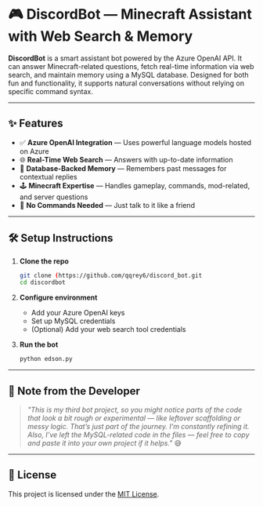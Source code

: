 # 🎮 DiscordBot — Minecraft Assistant with Web Search & Memory

**DiscordBot** is a smart assistant bot powered by the Azure OpenAI API. It can answer Minecraft-related questions, fetch real-time information via web search, and maintain memory using a MySQL database. Designed for both fun and functionality, it supports natural conversations without relying on specific command syntax.

---

## ✨ Features

* ✅ **Azure OpenAI Integration** — Uses powerful language models hosted on Azure
* 🌐 **Real-Time Web Search** — Answers with up-to-date information
* 🧠 **Database-Backed Memory** — Remembers past messages for contextual replies
* 🕹️ **Minecraft Expertise** — Handles gameplay, commands, mod-related, and server questions
* 💬 **No Commands Needed** — Just talk to it like a friend

---

## 🛠 Setup Instructions

1. **Clone the repo**

   ```bash
   git clone (https://github.com/qqrey6/discord_bot.git
   cd discordbot
   ```

2. **Configure environment**

   * Add your Azure OpenAI keys
   * Set up MySQL credentials
   * (Optional) Add your web search tool credentials

3. **Run the bot**

   ```bash
   python edson.py
   ```

---

## 📌 Note from the Developer

> *"This is my third bot project, so you might notice parts of the code that look a bit rough or experimental — like leftover scaffolding or messy logic. That’s just part of the journey. I’m constantly refining it.
Also, I’ve left the MySQL-related code in the files — feel free to copy and paste it into your own project if it helps."* 😅
---

## 📄 License

This project is licensed under the [MIT License](LICENSE).
